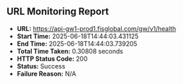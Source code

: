 ## URL Monitoring Report

- **URL:** https://api-gw1-prod1.fisglobal.com/gw/v1/health
- **Start Time:** 2025-06-18T14:44:03.431125
- **End Time:** 2025-06-18T14:44:03.739205
- **Total Time Taken:** 0.30808 seconds
- **HTTP Status Code:** 200
- **Status:** Success
- **Failure Reason:** N/A

